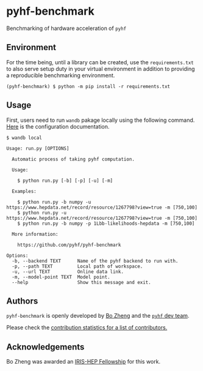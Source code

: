 # pyhf-benchmark

Benchmarking of hardware acceleration of `pyhf`

## Environment

For the time being, until a library can be created, use the `requirements.txt` to also serve setup duty in your virtual environment in addition to providing a reproducible benchmarking environment.

```
(pyhf-benchmark) $ python -m pip install -r requirements.txt
```

## Usage

First, users need to run `wandb` pakage locally using the following command. [Here](https://docs.wandb.com/self-hosted/local) is the configuration documentation.<br>

```
$ wandb local
```

```
Usage: run.py [OPTIONS]

  Automatic process of taking pyhf computation.

  Usage:

    $ python run.py [-b] [-p] [-u] [-m]

  Examples:

    $ python run.py -b numpy -u https://www.hepdata.net/record/resource/1267798?view=true -m [750,100]
    $ python run.py -u https://www.hepdata.net/record/resource/1267798?view=true -m [750,100]
    $ python run.py -b numpy -p 1Lbb-likelihoods-hepdata -m [750,100]

  More information:

    https://github.com/pyhf/pyhf-benchmark

Options:
  -b, --backend TEXT      Name of the pyhf backend to run with.
  -p, --path TEXT         Local path of workspace.
  -u, --url TEXT          Online data link.
  -m, --model-point TEXT  Model point.
  --help                  Show this message and exit.
```



## Authors

`pyhf-benchmark` is openly developed by [Bo Zheng](https://iris-hep.org/fellows/BoZheng.html) and the [`pyhf` dev team](https://scikit-hep.org/pyhf/#authors).

Please check the [contribution statistics for a list of contributors.](https://github.com/pyhf/pyhf-benchmark/graphs/contributors)

## Acknowledgements

Bo Zheng was awarded an [IRIS-HEP Fellowship](https://iris-hep.org/fellows/BoZheng.html) for this work.
